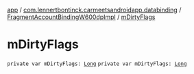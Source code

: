 [app](../../index.md) / [com.lennertbontinck.carmeetsandroidapp.databinding](../index.md) / [FragmentAccountBindingW600dpImpl](index.md) / [mDirtyFlags](./m-dirty-flags.md)

# mDirtyFlags

`private var mDirtyFlags: `[`Long`](https://kotlinlang.org/api/latest/jvm/stdlib/kotlin/-long/index.html)
`private var mDirtyFlags: `[`Long`](https://kotlinlang.org/api/latest/jvm/stdlib/kotlin/-long/index.html)